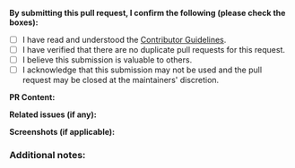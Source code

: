 **By submitting this pull request, I confirm the following (please check the boxes):**

- [ ] I have read and understood the [Contributor Guidelines](https://github.com/Redot-Engine/redot-website/blob/master/CONTRIBUTING.md).
- [ ] I have verified that there are no duplicate pull requests for this request.
- [ ] I believe this submission is valuable to others.
- [ ] I acknowledge that this submission may not be used and the pull request may be closed at the maintainers' discretion.

**PR Content:**
<!-- Please include a summary of the changes you made and why they were necessary. -->

**Related issues (if any):**
<!-- Reference related issues, if applicable. -->

**Screenshots (if applicable):**
<!-- Include any relevant screenshots to help explain your changes. -->

### **Additional notes:**
<!-- Any other information or context that might be helpful for the maintainers. -->
